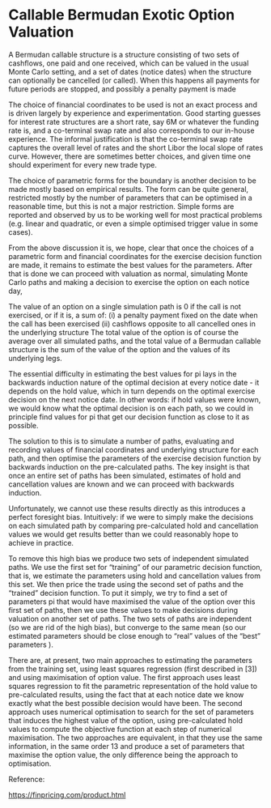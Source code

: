 # Callable Bermudan Exotic Option Valuation

A Bermudan callable structure is a structure consisting of two sets of cashflows, one paid and one received, which can be valued in the usual Monte Carlo setting, and a set of dates (notice dates) when the structure can optionally be cancelled (or called). When this happens all payments for future periods are stopped, and possibly a penalty payment is made

The choice of financial coordinates to be used is not an exact process and is driven largely by experience and experimentation. Good starting guesses for interest rate structures are a short rate, say 6M or whatever the funding rate is, and a co-terminal swap rate and also corresponds to our in-house experience. The informal justification is that the co-terminal swap rate captures the overall level of rates and the short Libor the local slope of rates curve. However, there are sometimes better choices, and given time one should experiment for every new trade type.

The choice of parametric forms for the boundary is another decision to be made mostly based on empirical results. The form can be quite general, restricted mostly by the number of parameters that can be optimised in a reasonable time, but this is not a major restriction. Simple forms are reported and observed by us to be working well for most practical problems (e.g. linear and quadratic, or even a simple optimised trigger value in some cases).

From the above discussion it is, we hope, clear that once the choices of a parametric form and financial coordinates for the exercise decision function are made, it remains to estimate the best values for the parameters. After that is done we can proceed with valuation as normal, simulating Monte Carlo paths and making a decision to exercise the option on each notice day,

The value of an option on a single simulation path is 0 if the call is not exercised, or if it is, a sum of: (i) a penalty payment fixed on the date when the call has been exercised (ii) cashflows opposite to all cancelled ones in the underlying structure The total value of the option is of course the average over all simulated paths, and the total value of a Bermudan callable structure is the sum of the value of the option and the values of its underlying legs.

The essential difficulty in estimating the best values for pi lays in the backwards induction nature of the optimal decision at every notice date - it depends on the hold value, which in turn depends on the optimal exercise decision on the next notice date. In other words: if hold values were known, we would know what the optimal decision is on each path, so we could in principle find values for pi that get our decision function as close to it as possible.

The solution to this is to simulate a number of paths, evaluating and recording values of financial coordinates and underlying structure for each path, and then optimise the parameters of the exercise decision function by backwards induction on the pre-calculated paths. The key insight is that once an entire set of paths has been simulated, estimates of hold and cancellation values are known and we can proceed with backwards induction.

Unfortunately, we cannot use these results directly as this introduces a perfect foresight bias. Intuitively: if we were to simply make the decisions on each simulated path by comparing pre-calculated hold and cancellation values we would get results better than we could reasonably hope to achieve in practice.

To remove this high bias we produce two sets of independent simulated paths. We use the first set for “training” of our parametric decision function, that is, we estimate the parameters using hold and cancellation values from this set. We then price the trade using the second set of paths and the “trained” decision function. To put it simply, we try to find a set of parameters pi that would have maximised the value of the option over this first set of paths, then we use these values to make decisions during valuation on another set of paths. The two sets of paths are independent (so we are rid of the high bias), but converge to the same mean (so our estimated parameters should be close enough to “real” values of the “best” parameters ).

There are, at present, two main approaches to estimating the parameters from the training set, using least squares regression (first described in [3]) and using maximisation of option value. The first approach uses least squares regression to fit the parametric representation of the hold value to pre-calculated results, using the fact that at each notice date we know exactly what the best possible decision would have been. The second approach uses numerical optimisation to search for the set of parameters that induces the highest value of the option, using pre-calculated hold values to compute the objective function at each step of numerical maximisation. The two approaches are equivalent, in that they use the same information, in the same order 13 and produce a set of parameters that maximise the option value, the only difference being the approach to optimisation.

Reference:

https://finpricing.com/product.html

